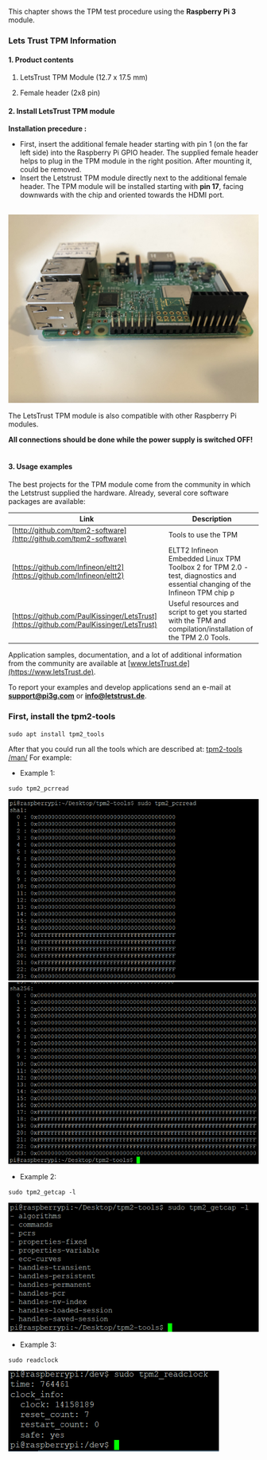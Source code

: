 This chapter shows the TPM test procedure using the **Raspberry Pi 3** module.
### Lets Trust TPM Information

#### 1. Product contents
1. LetsTrust TPM Module (12.7 x 17.5 mm)

2. Female header (2x8 pin) 

#### 2. Install LetsTrust TPM module
**Installation precedure :** <br />

* First, insert the additional female header starting with pin 1 (on the far 
left side) into the Raspberry Pi GPIO header. The supplied female header helps 
to plug in the TPM module in the right position. After mounting it, could be 
removed. <br />
* Insert the Letstrust TPM module directly next to the additional female header.
 The TPM module will be installed starting with **pin 17**, facing downwards 
 with the chip and oriented towards the HDMI port. <br /><br />

![rpiTpm](images/rpiTpm.jpg)


The LetsTrust TPM module is also compatible with other Raspberry Pi modules.

**All connections should be done while the power supply is switched OFF!**
<br /><br />


#### 3. Usage examples
The best projects for the TPM module come from the community in which the 
Letstrust supplied the hardware. Already, several core software packages are 
available:

| Link  | Description |
|-------|-------------|
| [http://github.com/tpm2-software](http://github.com/tpm2-software) | Tools to use the TPM |
| [https://github.com/Infineon/eltt2](https://github.com/Infineon/eltt2)| ELTT2 Infineon Embedded Linux TPM Toolbox 2 for TPM 2.0 - test, diagnostics and essential changing of the Infineon TPM chip  p |
| [https://github.com/PaulKissinger/LetsTrust](https://github.com/PaulKissinger/LetsTrust) |Useful resources and script to get you started with the TPM and compilation/installation of the TPM 2.0 Tools.|

Application samples, documentation, and a lot of additional information from 
the community are available at [www.letsTrust.de](https://www.letsTrust.de).

To report your examples and develop applications send an e-mail at 
**<support@pi3g.com>** or **<info@letstrust.de>**. 

<!---## For check out the whole process, there was executed test using the 
##tpm_2 tools.

```console
git clone git@github.com:tpm2-software/tpm2-tools.git
```
The repository was downloaded into:
```txt
/Desktop/tpm2-tools
```
-->
### First, install the **tpm2-tools**
```console
sudo apt install tpm2_tools
```
After that you could run all the tools which are described at: [tpm2-tools
/man/](https://github.com/tpm2-software/tpm2-tools/tree/master/man)
For example: <br />

* Example 1:
```console
sudo tpm2_pcrread
```
![tpm2_pcrread1](images/tpm2_pcrread_1.png)
![tpm2_pcrread2](images/tpm2_pcrread_2.png)

* Example 2:
```console
sudo tpm2_getcap -l
```
![tpm2_getcap](images/tpm2_getcap.png)

* Example 3:
```console
sudo readclock
```
![tpm2_readclock](images/tpm2_readclock.png)


